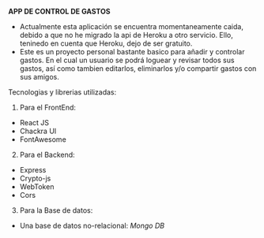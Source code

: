 

**APP DE CONTROL DE GASTOS**
 - Actualmente esta aplicación se encuentra momentaneamente caida, debido a que no he migrado la api de Heroku a otro servicio. Ello, teninedo en cuenta que Heroku, dejo de ser gratuito. 
 - Este es un proyecto personal bastante basico para añadir y controlar gastos. En el cual un usuario se podrá loguear y revisar todos sus gastos, así como tambien editarlos, eliminarlos y/o compartir gastos con sus amigos.
 
Tecnologias y librerias utilizadas:
1. Para el FrontEnd:
 - React JS 
 - Chackra UI
 - FontAwesome 

2. Para el Backend: 
 - Express 
 - Crypto-js
 - WebToken 
 - Cors

3. Para la Base de datos: 
 - Una base de datos no-relacional: *Mongo DB*
